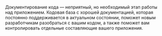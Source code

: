 Документирование кода — неприятный, но необходимый этап работы над приложением. 
Кодовая база с хорошей документацией, которая постоянно поддерживается в 
актуальном состоянии, поможет новым разработчикам разобраться с вашим кодом, а 
также поможет вам контролировать отдельные составляющие вашего приложения.